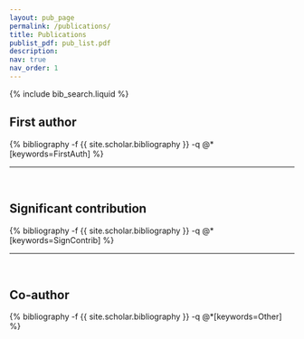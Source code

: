 ```yaml
---
layout: pub_page
permalink: /publications/
title: Publications
publist_pdf: pub_list.pdf
description:
nav: true
nav_order: 1
---
```


<!-- _pages/publications.md -->

<!-- Bibsearch Feature -->

{% include bib_search.liquid %}

<div class="publications">
<h2>First author</h2>
{% bibliography -f {{ site.scholar.bibliography }} -q @*[keywords=FirstAuth] %}

<br>
<hr style="height:2px;border-width:0;color:black;background-color:gray">
<br>

<h2>Significant contribution</h2>
{% bibliography -f {{ site.scholar.bibliography }} -q @*[keywords=SignContrib] %}

<br>
<hr style="height:2px;border-width:0;color:black;background-color:gray">
<br>

<h2>Co-author</h2>
{% bibliography -f {{ site.scholar.bibliography }} -q @*[keywords=Other] %}
</div>
